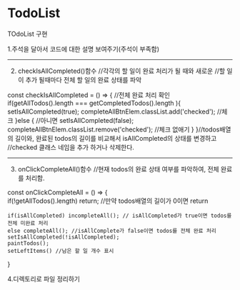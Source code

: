 # TodoList

TOdoList 구현

1.주석을 달아서 코드에 대한 설명 보여주기(주석이 부족함)


---------------------------------------------------------------------------------------
2. checkIsAllCompleted()함수 
//각각의 할 일이 완료 처리가 될 때와 새로운 
//할 일이 추가 될때마다 전체 할 일의 완료 상태를 파악

const checkIsAllCompleted = () => {  //전체 완료 처리 확인
    if(getAllTodos().length === getCompletedTodos().length ){ 
        setIsAllCompleted(true); 
        completeAllBtnElem.classList.add('checked'); //체크 
    }else { //아니면 
        setIsAllCompleted(false);
        completeAllBtnElem.classList.remove('checked'); //체크 없애기
    }
}//todos배열의 길이와, 완료된 todos의 길이를 비교해서 isAllCompleted의 상태를 변경하고 
//checked 클래스 네임을 추가 하거나 삭제한다.


---------------------------------------------------------------------------------------
3. onClickCompleteAll()함수 //현재 todos의 완료 상태 여부를 파악하여, 전체 완료를 처리함.

const onClickCompleteAll = () => {  
    if(!getAllTodos().length) return; //만약 todos배열의 길이가 0이면 return

    if(isAllCompleted) incompleteAll(); // isAllCompleted가 true이면 todos를 전체 미완료 처리 
    else completeAll(); //isAllComplete가 false이면 todos를 전체 완료 처리
    setIsAllCompleted(!isAllCompleted); 
    paintTodos(); 
    setLeftItems() //남은 할 일 개수 표시
}

4.디렉토리로 파일 정리하기
